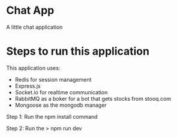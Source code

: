 # Chat App
A little chat application

# Steps to run this application
This application uses:
- Redis for session management
- Express.js
- Socket.io for realtime communication
- RabbitMQ as a boker for a bot that gets stocks from stooq.com
- Mongoose as the mongodb manager

Step 1:
Run the npm install command

Step 2: 
Run the > npm run dev 